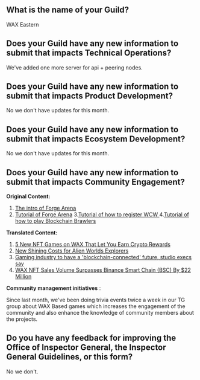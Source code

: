 ## What is the name of your Guild?

WAX Eastern

## Does your Guild have any new information to submit that impacts Technical Operations?

We've added one more server for api + peering nodes.

## Does your Guild have any new information to submit that impacts Product Development?

No we don't have updates for this month.

## Does your Guild have any new information to submit that impacts Ecosystem Development?
No we don't have updates for this month.

## Does your Guild have any new information to submit that impacts Community Engagement?

**Original Content:**

1. [The intro of Forge Arena
](https://mp.weixin.qq.com/s/bCUf6yKQzl8whrYzP3REtA)
2. [Tutorial of Forge Arena](https://mp.weixin.qq.com/s/7zz1pQTYzFHmRpaZkx8qFw)
3.[Tutorial of how to register WCW ](https://mp.weixin.qq.com/s/Z_Ba86qc0RllRW5rgacdYw)
4.[Tutorial of how to play Blockchain Brawlers ]( https://mp.weixin.qq.com/s/jXLv8zxnd3VHLpiqXsdegA)

**Translated Content:**
1. [5 New NFT Games on WAX That Let You Earn Crypto Rewards](https://mp.weixin.qq.com/s/IYZ7nxeB3LMiys_DFdY-PQ)
2. [New Shining Costs for Alien Worlds Explorers
](https://mp.weixin.qq.com/s/9x-1QaZDFRcOIJuUbwBirw)
3. [Gaming industry to have a 'blockchain-connected' future, studio execs say](https://mp.weixin.qq.com/s/F9RbyGLYz3kHx87LKbhJBA)
4. [WAX NFT Sales Volume Surpasses Binance Smart Chain (BSC) By $22 Million](https://mp.weixin.qq.com/s/SFsMRvR-P9opvuTBQTZERw)

**Community management initiatives** :

Since last month, we've been doing trivia events twice a week in our TG group about WAX Based games which increases the engagement of the community and also enhance the knowledge of community members about the projects.



## Do you have any feedback for improving the Office of Inspector General, the Inspector General Guidelines, or this form?

No we don't.
